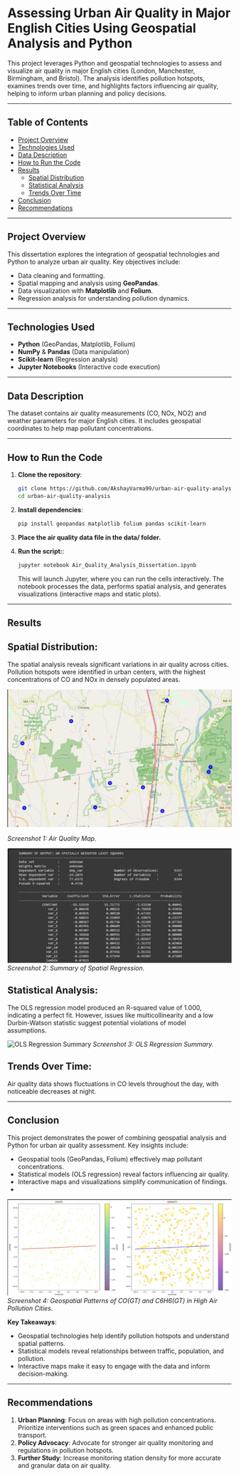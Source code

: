 # Assessing Urban Air Quality in Major English Cities Using Geospatial Analysis and Python

This project leverages Python and geospatial technologies to assess and visualize air quality in major English cities (London, Manchester, Birmingham, and Bristol). The analysis identifies pollution hotspots, examines trends over time, and highlights factors influencing air quality, helping to inform urban planning and policy decisions.

---

## Table of Contents
- [Project Overview](#project-overview)
- [Technologies Used](#technologies-used)
- [Data Description](#data-description)
- [How to Run the Code](#how-to-run-the-code)
- [Results](#results)
  - [Spatial Distribution](#spatial-distribution)
  - [Statistical Analysis](#statistical-analysis)
  - [Trends Over Time](#trends-over-time)
- [Conclusion](#conclusion)
- [Recommendations](#recommendations)

---

## Project Overview

This dissertation explores the integration of geospatial technologies and Python to analyze urban air quality. Key objectives include:
- Data cleaning and formatting.
- Spatial mapping and analysis using **GeoPandas**.
- Data visualization with **Matplotlib** and **Folium**.
- Regression analysis for understanding pollution dynamics.

---

## Technologies Used

- **Python** (GeoPandas, Matplotlib, Folium)
- **NumPy** & **Pandas** (Data manipulation)
- **Scikit-learn** (Regression analysis)
- **Jupyter Notebooks** (Interactive code execution)

---

## Data Description

The dataset contains air quality measurements (CO, NOx, NO2) and weather parameters for major English cities. It includes geospatial coordinates to help map pollutant concentrations.

---

## How to Run the Code

1. **Clone the repository**:
   ```bash
   git clone https://github.com/AkshayVarma99/urban-air-quality-analysis.git
   cd urban-air-quality-analysis
   ```
2. **Install dependencies**:
   ```bash
   pip install geopandas matplotlib folium pandas scikit-learn
   ```
3. **Place the air quality data file in the data/ folder.**
 
4. **Run the script:**:
   ```bash
   jupyter notebook Air_Quality_Analysis_Dissertation.ipynb
   ```
   This will launch Jupyter, where you can run the cells interactively. The notebook processes the data, performs spatial analysis, and generates visualizations (interactive maps and static plots).

---

## Results

  ## Spatial Distribution: 
  The spatial analysis reveals significant variations in air quality across cities. Pollution hotspots were identified in urban centers, with the highest concentrations of CO and NOx in densely populated areas.
  
  ![Pollution Map](images/Air%20Quality%20Map.png)
  
  *Screenshot 1: Air Quality Map.*

 ![Summary of Spatial Regression](images/Summary%20of%20Spatial%20Regression.png)
 *Screenshot 2: Summary of Spatial Regression.*

  ## Statistical Analysis: 
  The OLS regression model produced an R-squared value of 1.000, indicating a perfect fit. However, issues like multicollinearity and a low Durbin-Watson statistic suggest potential violations of model   
  assumptions.
  
  ![OLS Regression Summary](images/OLS%20Regression.png)
  *Screenshot 3: OLS Regression Summary.*

  ## Trends Over Time: 
  Air quality data shows fluctuations in CO levels throughout the day, with noticeable decreases at night.

---

## Conclusion

This project demonstrates the power of combining geospatial analysis and Python for urban air quality assessment. Key insights include:
- Geospatial tools (GeoPandas, Folium) effectively map pollutant concentrations.
- Statistical models (OLS regression) reveal factors influencing air quality.
- Interactive maps and visualizations simplify communication of findings.
- 
![Geospatial Patterns of CO(GT) and C6H6(GT) in High Air Pollution Cities](images/Geospatial%20Patterns%20of%20CO%20and%20C6H6.png)
*Screenshot 4: Geospatial Patterns of CO(GT) and C6H6(GT) in High Air Pollution Cities.*
  
**Key Takeaways**:
- Geospatial technologies help identify pollution hotspots and understand spatial patterns.
- Statistical models reveal relationships between traffic, population, and pollution.
- Interactive maps make it easy to engage with the data and inform decision-making.

---

## Recommendations

1. **Urban Planning**: Focus on areas with high pollution concentrations. Prioritize interventions such as green spaces and enhanced public transport.
2. **Policy Advocacy**: Advocate for stronger air quality monitoring and regulations in pollution hotspots.
3. **Further Study**: Increase monitoring station density for more accurate and granular data on air quality.
